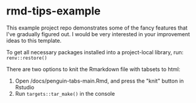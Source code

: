 # rmd-tips-example

This example project repo demonstrates some of the fancy features that I've gradually figured out. I would be very interested in your improvement ideas to this template.

To get all necessary packages installed into a project-local library, run: `renv::restore()`

There are two options to knit the Rmarkdown file with tabsets to html:
  1) Open /docs/penguin-tabs-main.Rmd, and press the "knit" button in Rstudio
  2) Run `targets::tar_make()` in the console
